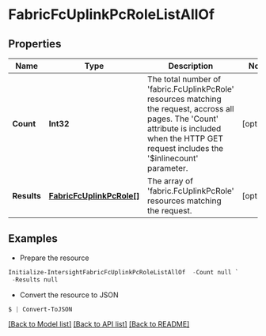 # FabricFcUplinkPcRoleListAllOf
## Properties

Name | Type | Description | Notes
------------ | ------------- | ------------- | -------------
**Count** | **Int32** | The total number of &#39;fabric.FcUplinkPcRole&#39; resources matching the request, accross all pages. The &#39;Count&#39; attribute is included when the HTTP GET request includes the &#39;$inlinecount&#39; parameter. | [optional] 
**Results** | [**FabricFcUplinkPcRole[]**](FabricFcUplinkPcRole.md) | The array of &#39;fabric.FcUplinkPcRole&#39; resources matching the request. | [optional] 

## Examples

- Prepare the resource
```powershell
Initialize-IntersightFabricFcUplinkPcRoleListAllOf  -Count null `
 -Results null
```

- Convert the resource to JSON
```powershell
$ | Convert-ToJSON
```

[[Back to Model list]](../README.md#documentation-for-models) [[Back to API list]](../README.md#documentation-for-api-endpoints) [[Back to README]](../README.md)

